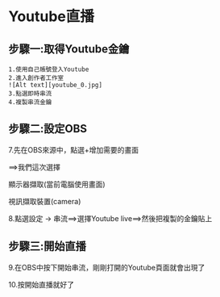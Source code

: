 
# Youtube直播

## 步驟一:取得Youtube金鑰
```
1.使用自己帳號登入Youtube
2.進入創作者工作室
![Alt text][youtube_0.jpg]
3.點選即時串流
4.複製串流金鑰
```

## 步驟二:設定OBS

7.先在OBS來源中，點選+增加需要的畫面

==>我們這次選擇

顯示器擷取(當前電腦使用畫面)

視訊擷取裝置(camera)

8.點選設定 -> 串流==>選擇Youtube live==>然後把複製的金鑰貼上

## 步驟三:開始直播

9.在OBS中按下開始串流，剛剛打開的Youtube頁面就會出現了

10.按開始直播就好了
